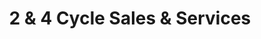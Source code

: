---
title: "2 & 4 Cycle Sales & Services"
url: /fort-benton/2-and-4-cycle-sales-and-services/
shop: car repair
---